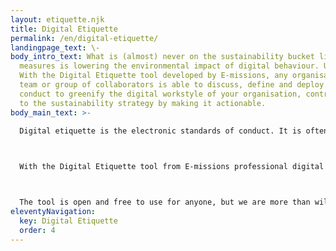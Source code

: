 ```yaml
---
layout: etiquette.njk
title: Digital Etiquette
permalink: /en/digital-etiquette/
landingpage_text: \-
body_intro_text: What is (almost) never on the sustainability bucket list of
  measures is lowering the environmental impact of digital behaviour. Until now.
  With the Digital Etiquette tool developed by E-missions, any organisation,
  team or group of collaborators is able to discuss, define and deploy a code of
  conduct to greenify the digital workstyle of your organisation, contributing
  to the sustainability strategy by making it actionable.
body_main_text: >-
  
  Digital etiquette is the electronic standards of conduct. It is often also referred to at Netiquette and usually deals with a set of online behavioural rules users of digital devices should adhere to, very much like social etiquettes in daily life. E-missions proposes an addition to the set of Digital Etiquette rules in the form of etiquettes from the perspective of sustainability. 



  With the Digital Etiquette tool from E-missions professional digital lifestyles can be measured and strategies for sustainability measures and mitigation can be developed. The focus is on 4 themes: cloud storage, e-mail, social media and video conferencing. Each theme has a number of concrete actions to make the ambitions smart. This way, it can become a part of sustainability reporting.



  The tool is open and free to use for anyone, but we are more than willing to help where we can. If you would like to have a Digital Etiquette session at your organisation or want to discuss how you can improve your digital footprint, please contact: rodolfo \[@] in4art.eu
eleventyNavigation:
  key: Digital Etiquette
  order: 4
---
```


